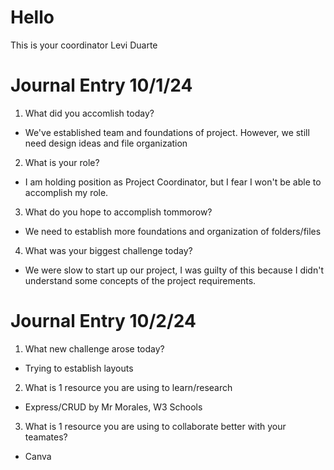# Hello
This is your coordinator Levi Duarte

# Journal Entry 10/1/24
1. What did you accomlish today?
- We've established team and foundations of project. However, we still need design ideas and file organization
2. What is your role?
- I am holding position as Project Coordinator, but I fear I won't be able to accomplish my role.
3. What do you hope to accomplish tommorow?
- We need to establish more foundations and organization of folders/files
4. What was your biggest challenge today?
- We were slow to start up our project, I was guilty of this because I didn't understand some concepts of the project requirements.

# Journal Entry 10/2/24
1. What new challenge arose today?
- Trying to establish layouts
2. What is 1 resource you are using to learn/research
- Express/CRUD by Mr Morales, W3 Schools
3. What is 1 resource you are using to collaborate better with your teamates?
- Canva